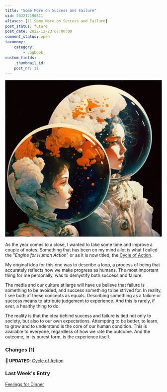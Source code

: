 ```yaml
---
title: "Some More on Success and Failure"
uid: 202212190811
aliases: [11 Some More on Success and Failure]
post_status: future
post_date: 2022-12-23 07:00:00
comment_status: open
taxonomy:
    category:
        - Logbook
custom_fields:
    _thumbnail_id:
    post_nr: 11
---
```


![Two women living in their own worlds of success and failure](/_images/image-some-more-on-success-and-failure.webp "Some More on Success and Failure")

As the year comes to a close, I wanted to take some time and improve a couple of notes. Something that has been on my mind allot is what I called the "*Engine for Human Action*" or as it is now titled, the [Cycle of Action](./cycle-of-action.md).

My original idea for this one was to describe a loop, a process of being that accurately reflects how we make progress as humans. The most important thing for me personally, was to demystify both success and failure.

The media and our culture at large will have us believe that failure is something to be avoided, and success something to be strived for. In reality, I see both of these concepts as equals. Describing something as a failure or success means to attribute judgement to experience. And this is rarely, if ever, a healthy thing to do. 

The reality is that the idea behind success and failure is tied not only to society, but also to our own expectations. Attempting to be better, to learn, to grow and to understand is the core of our human condition. This is available to everyone, regardless of how we rate the outcome. And the outcome, in its purest form, is the experience itself.

### Changes (1)
**🔵 UPDATED**: [Cycle of Action](./cycle-of-action.md)

### Last Week's Entry
[Feelings for Dinner](feelings-for-dinner.md)